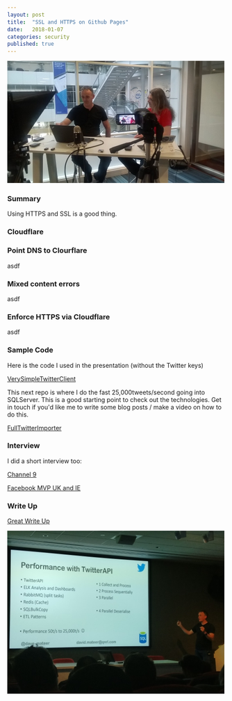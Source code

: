 ```yaml
---
layout: post
title:  "SSL and HTTPS on Github Pages"
date:   2018-01-07
categories: security
published: true 
---
```

![Interview](/assets/interview2_500.jpg)

### Summary
Using HTTPS and SSL is a good thing.

### Cloudflare


### Point DNS to Clourflare
asdf

### Mixed content errors
asdf

### Enforce HTTPS via Cloudflare
asdf



### Sample Code
Here is the code I used in the presentation (without the Twitter keys)

[VerySimpleTwitterClient](https://github.com/djhmateer/VerySimpleTwitterClient)

This next repo is where I do the fast 25,000tweets/second going into SQLServer. This is a good starting point to check out the technologies. Get in touch if you'd like me to write some blog posts / make a video on how to do this.

[FullTwitterImporter](https://github.com/djhmateer/TwitterFullImporter)

### Interview
I did a short interview too:

[Channel 9](https://channel9.msdn.com/events/DDD/DDD12-Developer-Day-2017/Streaming-Large-Volumes-of-Data-into-SQL)

[Facebook MVP UK and IE](https://www.facebook.com/pg/mvpsukandie/videos/)

### Write Up
[Great Write Up](http://blog.craigtp.co.uk/post/DDD-12-In-Review)

![DDD12](/assets/DaveDDD12_500.jpg)




